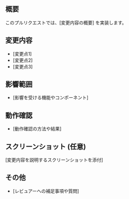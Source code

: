 ## 概要

このプルリクエストでは、[変更内容の概要] を実装します。

## 変更内容

* [変更点1]
* [変更点2]
* [変更点3]

## 影響範囲

* [影響を受ける機能やコンポーネント]

## 動作確認

* [動作確認の方法や結果]

## スクリーンショット (任意)

[変更内容を説明するスクリーンショットを添付]

## その他

* [レビュアーへの補足事項や質問]